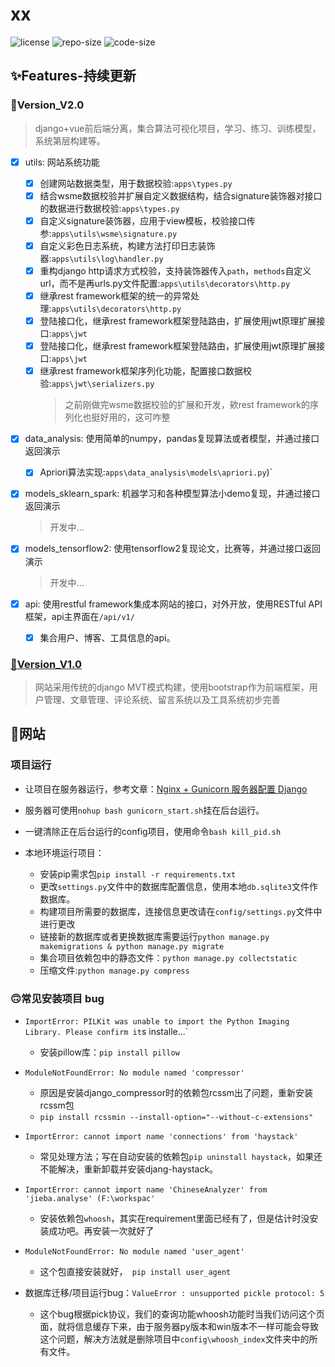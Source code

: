 # xx

![license](https://img.shields.io/github/license/straycamel247/Django_web)
![repo-size](https://img.shields.io/github/repo-size/straycamel247/Django_web)
![code-size](https://img.shields.io/github/languages/code-size/straycamel247/django_web)

## ✨Features-持续更新

### 👻Version_V2.0

> django+vue前后端分离，集合算法可视化项目，学习、练习、训练模型，系统第层构建等。

- [x] utils: 网站系统功能
  - [x] 创建网站数据类型，用于数据校验:`apps\types.py`
  - [x] 结合wsme数据校验并扩展自定义数据结构，结合signature装饰器对接口的数据进行数据校验:`apps\types.py`
  - [x] 自定义signature装饰器，应用于view模板，校验接口传参:`apps\utils\wsme\signature.py`
  - [x] 自定义彩色日志系统，构建方法打印日志装饰器:`apps\utils\log\handler.py`
  - [x] 重构django http请求方式校验，支持装饰器传入`path`，`methods`自定义url，而不是再urls.py文件配置:`apps\utils\decorators\http.py`
  - [x] 继承rest framework框架的统一的异常处理:`apps\utils\decorators\http.py`
  - [x] 登陆接口化，继承rest framework框架登陆路由，扩展使用jwt原理扩展接口:`apps\jwt`
  - [x] 登陆接口化，继承rest framework框架登陆路由，扩展使用jwt原理扩展接口:`apps\jwt`
  - [x] 继承rest framework框架序列化功能，配置接口数据校验:`apps\jwt\serializers.py`
    > 之前刚做完wsme数据校验的扩展和开发，欸rest framework的序列化也挺好用的，这可咋整

- [x] data_analysis: 使用简单的numpy，pandas复现算法或者模型，并通过接口返回演示
  - [x] Apriori算法实现:`apps\data_analysis\models\apriori.py`)`

- [x] models_sklearn_spark: 机器学习和各种模型算法小demo复现，并通过接口返回演示
  > 开发中...

- [x] models_tensorflow2: 使用tensorflow2复现论文，比赛等，并通过接口返回演示
  > 开发中...

- [x] api: 使用restful framework集成本网站的接口，对外开放，使用RESTful API框架，api主界面在`/api/v1/`
  - [x] 集合用户、博客、工具信息的api。


### [🦄Version_V1.0](https://github.com/StrayCamel247/Django_web/tree/v1.0)

> 网站采用传统的django MVT模式构建，使用bootstrap作为前端框架，用户管理、文章管理、评论系统、留言系统以及工具系统初步完善


## 🐾网站

### 项目运行

- 让项目在服务器运行，参考文章：[Nginx + Gunicorn 服务器配置 Django](https://leetcode-cn.com/circle/article/6DA7GA/)
- 服务器可使用`nohup bash gunicorn_start.sh`挂在后台运行。
- 一键清除正在后台运行的config项目，使用命令`bash kill_pid.sh`

- 本地环境运行项目：
    - 安装pip需求包`pip install -r requirements.txt`
    -  更改`settings.py`文件中的数据库配置信息，使用本地`db.sqlite3`文件作数据库。
    - 构建项目所需要的数据库，连接信息更改请在`config/settings.py`文件中进行更改
    - 链接新的数据库或者更换数据库需要运行`python manage.py makemigrations & python manage.py migrate`
    - 集合项目依赖包中的静态文件：`python manage.py collectstatic`
    - 压缩文件:`python manage.py compress`


### 🙃常见安装项目 bug
- `ImportError: PILKit was unable to import the Python Imaging Library. Please confirm it`s installe...`
    - 安装pillow库：`pip install pillow`

- `ModuleNotFoundError: No module named 'compressor'`
    - 原因是安装django_compressor时的依赖包rcssm出了问题，重新安装rcssm包
    - `pip install rcssmin --install-option="--without-c-extensions"`

- `ImportError: cannot import name 'connections' from 'haystack' `
    - 常见处理方法；写在自动安装的依赖包`pip uninstall haystack`，如果还不能解决，重新卸载并安装djang-haystack。

- `ImportError: cannot import name 'ChineseAnalyzer' from 'jieba.analyse' (F:\workspac' `
    - 安装依赖包`whoosh`，其实在requirement里面已经有了，但是估计时没安装成功吧。再安装一次就好了

- `ModuleNotFoundError: No module named 'user_agent'`
    - 这个包直接安装就好，` pip install user_agent`

- 数据库迁移/项目运行bug：`ValueError : unsupported pickle protocol: 5`
    - 这个bug根据pick协议，我们的查询功能whoosh功能时当我们访问这个页面，就将信息缓存下来，由于服务器py版本和win版本不一样可能会导致这个问题，解决方法就是删除项目中`config\whoosh_index`文件夹中的所有文件。


<!-- ### 项目stars曲线图
[![Stargazers over time](https://starcharts.herokuapp.com/StrayCamel247/Django_web.svg)](https://github.com/StrayCamel247/Django_web) -->